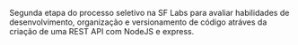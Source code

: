 Segunda etapa do processo seletivo na SF Labs para avaliar habilidades de desenvolvimento, organização e versionamento de código atráves da criação de uma REST API com NodeJS e express.